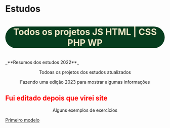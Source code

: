 # Estudos
<h1 style="text-align: center; background-color: #063d1e; color: #ebe5c5; border-radius: 40px;">Todos os projetos JS HTML | CSS PHP WP</h1> <br>
_**Resumos dos estudos 2022**_
<P style="text-align: center;" >Todoas os projetos dos estudos atualizados</P>
<p style="text-align: center;"> Fazendo uma edição 2023 para mostrar algumas informações</p>
<h2 style="color: red;" style="text-align: center;"> Fui editado depois que virei site </h2>
<p style="text-align: center;">Alguns exemplos de exercícios<p>
    <a style="text-align: center;" href="https://alanqg.github.io/Estudos/HTML/Modulo-02-html%20Guanabara/13-projeto-do-zero(corecao-desafio)/part-09/" target="_blank">Primeiro modelo</a>
